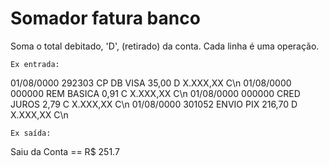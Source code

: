 # Somador fatura banco

Soma o total debitado, 'D', (retirado) da conta.
Cada linha é uma operação.

    Ex entrada:
01/08/0000	292303	CP DB VISA	35,00 D	X.XXX,XX C\n
01/08/0000	000000	REM BASICA	0,91 C	X.XXX,XX C\n
01/08/0000	000000	CRED JUROS	2,79 C	X.XXX,XX C\n
01/08/0000	301052	ENVIO PIX	216,70 D	X.XXX,XX C\n

    Ex saída:
Saiu da Conta == R$ 251.7